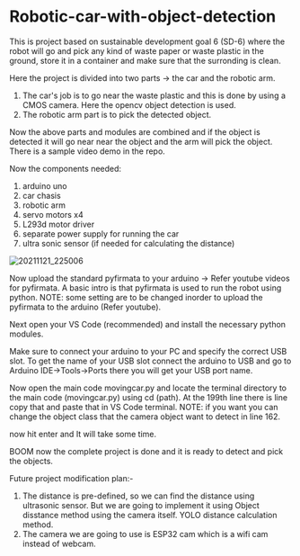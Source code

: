 # Robotic-car-with-object-detection

This is project based on sustainable development goal 6 (SD-6) where the robot will go and pick any kind of waste paper or waste plastic in the ground, store it in a container and make sure that the surronding is clean.

Here the project is divided into two parts -> the car and the robotic arm.
1. The car's job is to go near the waste plastic and this is done by using a CMOS camera. Here the opencv object detection is used.
2. The robotic arm part is to pick the detected object.

Now the above parts and modules are combined and if the object is detected it will go near near the object and the arm will pick the object.
There is a sample video demo in the repo.

Now the components needed:
1. arduino uno
2. car chasis
3. robotic arm
4. servo motors x4
5. L293d motor driver
6. separate power supply for running the car
7. ultra sonic sensor (if needed for calculating the distance)

![20211121_225006](https://user-images.githubusercontent.com/91727830/145608787-2d8a3b0c-6a76-4780-bec0-fcf36b49cb6b.jpg)

Now upload the standard pyfirmata to your arduino -> Refer youtube videos for pyfirmata. A basic intro is that pyfirmata is used to run the robot using python. NOTE: some setting are to be changed inorder to upload the pyfirmata to the arduino (Refer youtube).

Next open your VS Code (recommended) and install the necessary python modules.

Make sure to connect your arduino to your PC and specify the correct USB slot. To get the name of your USB slot connect the arduino to USB and go to Arduino IDE->Tools->Ports there you will get your USB port name.

Now open the main code movingcar.py and locate the terminal directory to the main code (movingcar.py) using cd (path). At the 199th line there is line copy that and paste that in VS Code terminal.
NOTE: if you want you can change the object class that the camera object want to detect in line 162.

now hit enter and It will take some time.

BOOM now the complete project is done and it is ready to detect and pick the objects.

Future project modification plan:-
1. The distance is pre-defined, so we can find the distance using ultrasonic sensor. But we are going to implement it using Object disstance method using the camera itself. YOLO distance calculation method.
2. The camera we are going to use is ESP32 cam which is a wifi cam instead of webcam.
